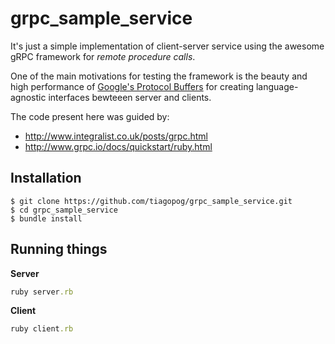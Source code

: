 # grpc_sample_service

It's just a simple implementation of client-server service using the awesome gRPC framework for *remote procedure calls*.

One of the main motivations for testing the framework is the beauty and high performance of [Google's Protocol Buffers](https://developers.google.com/protocol-buffers/docs/proto3) for creating language-agnostic interfaces bewteeen server and clients.

The code present here was guided by:

- http://www.integralist.co.uk/posts/grpc.html
- http://www.grpc.io/docs/quickstart/ruby.html


## Installation

```
$ git clone https://github.com/tiagopog/grpc_sample_service.git
$ cd grpc_sample_service
$ bundle install
```

## Running things

**Server**

```ruby
ruby server.rb
```

**Client**

```ruby
ruby client.rb
```
